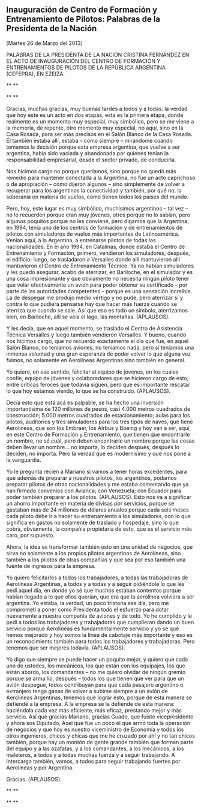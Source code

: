 Inauguración de Centro de Formación y Entrenamiento de Pilotos: Palabras de la Presidenta de la Nación
------------------------------------------------------------------------------------------------------

[Martes 26 de Marzo del 2013]

PALABRAS DE LA PRESIDENTA DE LA NACIÓN CRISTINA FERNÁNDEZ EN EL ACTO DE
INAUGURACIÓN DEL CENTRO DE FORMACIÓN Y ENTRENAMIENTOS DE PILOTOS DE LA
REPÚBLICA ARGENTINA (CEFEPRA), EN EZEIZA.

** **

** **

Gracias, muchas gracias, muy buenas tardes a todos y a todas: la verdad
que hoy este es un acto en dos etapas, esta es la primera etapa, donde
realmente es un momento muy especial, muy simbólico, pero se me viene a
la memoria, de repente, otro momento muy especial, no aquí, sino en la
Casa Rosada, para ser más precisos en el Salón Blanco de la Casa Rosada.
Él también estaba allí, estaba – como siempre – mirándome cuando tomamos
la decisión porque esta empresa argentina, que vuelve a ser argentina,
había sido vaciada y abandonada por quienes tenían la responsabilidad
empresarial, desde el sector privado, de conducirla.

Nos hicimos cargo no porque queríamos, sino porque no quedó más remedio
para mantener conectada a la Argentina, no fue un acto caprichoso o de
apropiación – como dijeron algunos – sino simplemente de volver a
recuperar para los argentinos la conectividad y también, por qué no, la
soberanía en materia de vuelos, como tienen todos los países del mundo.

Pero, hoy, este lugar es muy simbólico, muchísimos argentinos – tal vez
– no lo recuerden porque eran muy jóvenes, otros porque no lo sabían,
pero algunos poquitos porque no les conviene, pero digamos que la
Argentina, en 1994, tenía uno de los centros de formación y de
entrenamientos de pilotos con simuladores de vuelos más importantes de
Latinoamérica. Venían aquí, a la Argentina, a entrenarse pilotos de
todas las nacionalidades. En el año 1994, en Catalinas, donde estaba el
Centro de Entrenamiento y Formación, primero, vendieron los simuladores;
después, el edificio; luego, se trasladaron a Versalles donde allí
mantuvieron allí mantuvieron el Centro de Entrenamiento Técnico. Ya no
habían simuladores y les puedo asegurar, acabo de aterrizar, en
Bariloche, en el simulador y es una cosa impresionante y que obviamente
no necesita ningún piloto tener que volar efectivamente un avión para
poder obtener su certificado – por parte de las autoridades competentes
– porque es una sensación increíble. La de despegar me produjo medio
vértigo y no pude, pero aterrizar sí y contra lo que pudiera pensarse
hay que hacer más fuerza cuando se aterriza que cuando se sale. Así que
eso es todo un símbolo, aterrizamos bien, en Bariloche, allí se veía el
lago, las montañas. (APLAUSOS).

Y les decía, que en aquel momento, se traslado el Centro de Asistencia
Técnica Versalles y luego también vendieron Versalles. Y bueno, cuando
nos hicimos cargo, que no recuerdo exactamente el día que fue, en aquel
Salón Blanco, no teníamos aviones, no teníamos nada, pero sí teníamos
una inmensa voluntad y una gran esperanza de poder volver lo que alguna
vez fuimos, no solamente en Aerolíneas Argentinas sino también en
general.

Yo quiero, en ese sentido, felicitar al equipo de jóvenes, en los cuales
confíe, equipo de jóvenes y colaboradores que se hicieron cargo de esto,
entre críticas feroces que todavía siguen, pero que es importante
rescatar lo que hoy estamos viendo, lo que se ha construido. (APLAUSOS).

Decía esto que está acá es palpable, se ha hecho una inversión
importantísima de 120 millones de pesos, casi 4.000 metros cuadrados de
construcción; 5.000 metros cuadrados de estacionamiento; aulas para los
pilotos, auditorios y tres simuladores para los tres tipos de naves, que
tiene Aerolíneas, que son los Embraer, los Airbus y Boeing y hoy van a
ser, aquí, en este Centro de Formación y Entrenamiento, que tienen que
encontrarle un nombre, no sé cuál, pero deben encontrarle un nombre
porque las cosas deben llevar un nombre… no importa, lo deciden después,
después lo deciden, no importa. Pero la verdad que es modernísimo y que
nos pone a la vanguardia.

Yo le pregunta recién a Mariano si vamos a tener horas excedentes, para
que además de preparar a nuestros pilotos, los argentinos, podamos
preparar pilotos de otras nacionalidades y me estaba comentando que ya
han firmado convenios con Avianca; con Venezuela; con Ecuador para poder
también preparar a los pilotos. (APLAUSOS). Esto nos va a significar un
ahorro importante en materia de divisas por servicios, porque se
gastaban más de 24 millones de dólares anuales porque cada seis meses
cada piloto debe ir a hacer su entrenamiento a los simuladores, con lo
que significa en gastos no solamente de traslado y hospedaje, sino lo
que cobra, obviamente, la compañía propietaria de esto, que es el
servicio más caro, por supuesto.

Ahora, la idea es transformar también esto en una unidad de negocios,
que sirva no solamente a los propios pilotos argentinos de Aerolíneas,
sino también a los pilotos de otras compañías y que sea por eso también
una fuente de ingresos para la empresa.

Yo quiero felicitarlos a todos los trabajadores, a todas las
trabajadoras de Aerolíneas Argentinas, a todos y a todas y a seguir
pidiéndole lo que les pedí aquel día, en donde yo sé que muchos estaban
contentos porque habían llegado a lo que ellos querían, que era que la
aerolínea volviera a ser argentina. Yo estaba, la verdad, un poco
tristona ese día, pero me comprometí a poner como Presidenta todo el
esfuerzo para dotar nuevamente a nuestra compañía de aviones y de todo.
Yo he cumplido y le pedí a todos los trabajadores y trabajadoras que
cumplieran dando un buen servicio porque Aerolíneas es fundamentalmente
servicio y yo sé que hemos mejorado y hoy somos la línea de cabotaje más
importante y eso es un reconocimiento también para todos los
trabajadores y trabajadoras. Pero tenemos que ser mejores todavía.
(APLAUSOS).

Yo digo que siempre se puede hacer un poquito mejor, y quiero que cada
uno de ustedes, los mecánicos, los que están con los equipajes, los que
están abordo, los comandantes – no me quiero olvidar de ningún gremio
porque se arma lío, después – todos los que tienen que ver para que un
avión despegue, todos contribuyan para que cada pasajero argentino o
extranjero tenga ganas de volver a subirse siempre a un avión de
Aerolíneas Argentinas, tenemos que lograr esto, porque de esta manera se
defiende a la empresa. A la empresa se la defiende de esta manera:
haciéndola cada vez más eficiente, más eficaz, prestando mejor y más
servicio. Así que gracias Mariano, gracias Guado, que fuiste
vicepresidente y ahora sos Diputado, Axel que fue un poco el que armó
toda la operación de negocios y que hoy es nuestro viceministro de
Economía y todos los otros ingenieros, chicos y chicas que me he cruzado
por ahí y no tan chicos también, porque hay un montón de gente grande
también que forman parte del equipo y a las azafatas, y a los
comandantes, a los mecánicos, a los maleteros, a todos y a todas muchas
fuerza y a seguir trabajando. A Intercargo también, vamos, a todos para
seguir trabajando fuertes por Aerolíneas y por Argentina.

Gracias. (APLAUSOS).     

** **

** **
